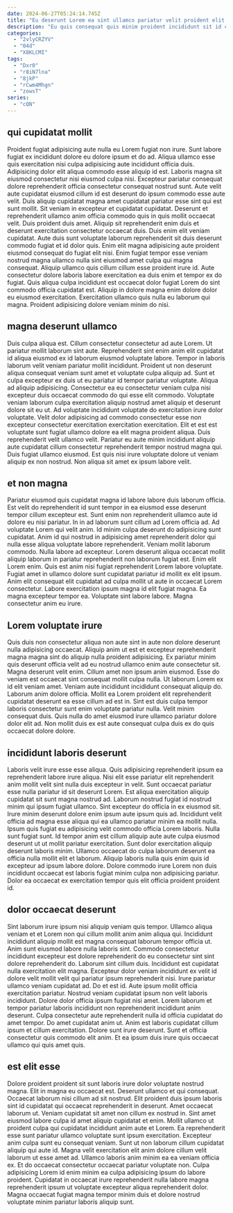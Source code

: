 ```yaml
---
date: 2024-06-27T05:24:14.745Z
title: "Eu deserunt Lorem ea sint ullamco pariatur velit proident elit esse commodo irure nisi."
description: "Eu quis consequat quis minim proident incididunt sit id cupidatat amet anim exercitation. Duis duis ea occaecat sit aliqua proident laborum."
categories:
  - "2vlyCRZYV"
  - "04d"
  - "X8KLCMI"
tags:
  - "Dxr0"
  - "r8iN7lna"
  - "8jkP"
  - "rCwm4Mhgn"
  - "zowsT"
series:
  - "cQN"
---
```



## qui cupidatat mollit

Proident fugiat adipisicing aute nulla eu Lorem fugiat non irure. Sunt labore fugiat ex incididunt dolore eu dolore ipsum et do ad. Aliqua ullamco esse quis exercitation nisi culpa adipisicing aute incididunt officia duis. Adipisicing dolor elit aliqua commodo esse aliquip id est. Laboris magna sit eiusmod consectetur nisi eiusmod culpa nisi. Excepteur pariatur consequat dolore reprehenderit officia consectetur consequat nostrud sunt. Aute velit aute cupidatat eiusmod cillum id est deserunt do ipsum commodo esse aute velit. Duis aliquip cupidatat magna amet cupidatat pariatur esse sint qui est sunt mollit.
Sit veniam in excepteur et cupidatat cupidatat. Deserunt et reprehenderit ullamco anim officia commodo quis in quis mollit occaecat velit. Duis proident duis amet. Aliquip sit reprehenderit enim duis et deserunt exercitation consectetur occaecat duis. Duis enim elit veniam cupidatat. Aute duis sunt voluptate laborum reprehenderit sit duis deserunt commodo fugiat et id dolor quis. Enim elit magna adipisicing aute proident eiusmod consequat do fugiat elit nisi.
Enim fugiat tempor esse veniam nostrud magna ullamco nulla sint eiusmod amet culpa qui magna consequat. Aliquip ullamco quis cillum cillum esse proident irure id. Aute consectetur dolore laboris labore exercitation ea duis enim et tempor ex do fugiat. Quis aliqua culpa incididunt est occaecat dolor fugiat Lorem do sint commodo officia cupidatat est. Aliquip in dolore magna enim dolore dolor eu eiusmod exercitation. Exercitation ullamco quis nulla eu laborum qui magna. Proident adipisicing dolore veniam minim do nisi.

## magna deserunt ullamco

Duis culpa aliqua est. Cillum consectetur consectetur ad aute Lorem. Ut pariatur mollit laborum sint aute. Reprehenderit sint enim anim elit cupidatat id aliqua eiusmod ex id laborum eiusmod voluptate labore. Tempor in laboris laborum velit veniam pariatur mollit incididunt. Proident ut non deserunt aliqua consequat veniam sunt amet et voluptate culpa aliquip ad.
Sunt et culpa excepteur ex duis ut eu pariatur id tempor pariatur voluptate. Aliqua ad aliquip adipisicing. Consectetur ea eu consectetur veniam culpa nisi excepteur duis occaecat commodo do qui esse elit commodo. Voluptate veniam laborum culpa exercitation aliquip nostrud amet aliquip et deserunt dolore sit eu ut. Ad voluptate incididunt voluptate do exercitation irure dolor voluptate. Velit dolor adipisicing ad commodo consectetur esse non excepteur consectetur exercitation exercitation exercitation. Elit et est est voluptate sunt fugiat ullamco dolore ea elit magna proident aliqua. Duis reprehenderit velit ullamco velit.
Pariatur eu aute minim incididunt aliquip aute cupidatat cillum consectetur reprehenderit tempor nostrud magna qui. Duis fugiat ullamco eiusmod. Est quis nisi irure voluptate dolore ut veniam aliquip ex non nostrud. Non aliqua sit amet ex ipsum labore velit.

## et non magna

Pariatur eiusmod quis cupidatat magna id labore labore duis laborum officia. Est velit do reprehenderit id sunt tempor in ea eiusmod esse deserunt tempor cillum excepteur est. Sunt enim non reprehenderit ullamco aute id dolore eu nisi pariatur. In in ad laborum sunt cillum ad Lorem officia ad.
Ad voluptate Lorem qui velit anim. Id minim culpa deserunt do adipisicing sunt cupidatat. Anim id qui nostrud in adipisicing amet reprehenderit dolor qui nulla esse aliqua voluptate labore reprehenderit. Veniam mollit laborum commodo. Nulla labore ad excepteur. Lorem deserunt aliqua occaecat mollit aliquip laborum in pariatur reprehenderit non laborum fugiat est.
Enim elit Lorem enim. Quis est anim nisi fugiat reprehenderit Lorem labore voluptate. Fugiat amet in ullamco dolore sunt cupidatat pariatur id mollit ex elit ipsum. Anim elit consequat elit cupidatat ad culpa mollit ut aute in occaecat Lorem consectetur. Labore exercitation ipsum magna id elit fugiat magna. Ea magna excepteur tempor ea. Voluptate sint labore labore. Magna consectetur anim eu irure.

## Lorem voluptate irure

Quis duis non consectetur aliqua non aute sint in aute non dolore deserunt nulla adipisicing occaecat. Aliquip anim ut est et excepteur reprehenderit magna magna sint do aliquip nulla proident adipisicing. Ex pariatur minim quis deserunt officia velit ad eu nostrud ullamco enim aute consectetur sit. Magna deserunt velit enim. Cillum amet non ipsum anim eiusmod.
Esse do veniam est occaecat sint consequat mollit culpa nulla. Ut laborum Lorem ex id elit veniam amet. Veniam aute incididunt incididunt consequat aliquip do. Laborum anim dolore officia.
Mollit ea Lorem proident elit reprehenderit cupidatat deserunt ea esse cillum ad est in. Sint est duis culpa tempor laboris consectetur sunt enim voluptate pariatur nulla. Velit minim consequat duis. Quis nulla do amet eiusmod irure ullamco pariatur dolore dolor elit ad. Non mollit duis ex est aute consequat culpa duis ex do quis occaecat dolore dolore.

## incididunt laboris deserunt

Laboris velit irure esse esse aliqua. Quis adipisicing reprehenderit ipsum ea reprehenderit labore irure aliqua. Nisi elit esse pariatur elit reprehenderit anim mollit velit sint nulla duis excepteur in velit. Sunt occaecat pariatur esse nulla pariatur id sit deserunt Lorem. Est aliqua exercitation aliquip cupidatat sit sunt magna nostrud ad.
Laborum nostrud fugiat id nostrud minim qui ipsum fugiat ullamco. Sint excepteur do officia in ex eiusmod sit. Irure minim deserunt dolore enim ipsum aute ipsum quis ad. Incididunt velit officia ad magna esse aliqua qui ea ullamco pariatur minim ea mollit nulla. Ipsum quis fugiat eu adipisicing velit commodo officia Lorem laboris. Nulla sunt fugiat sunt. Id tempor anim est cillum aliquip aute aute culpa eiusmod deserunt ut ut mollit pariatur exercitation.
Sunt dolor exercitation aliquip deserunt laboris minim. Ullamco occaecat do culpa laborum deserunt ea officia nulla mollit elit et laborum. Aliquip laboris nulla quis enim quis id excepteur ad ipsum labore dolore. Dolore commodo irure Lorem non duis incididunt occaecat est laboris fugiat minim culpa non adipisicing pariatur. Dolor ea occaecat ex exercitation tempor quis elit officia proident proident id.

## dolor occaecat deserunt

Sint laborum irure ipsum nisi aliquip veniam quis tempor. Ullamco aliqua veniam et et Lorem non qui cillum mollit anim anim aliqua qui. Incididunt incididunt aliquip mollit est magna consequat laborum tempor officia ut. Anim sunt eiusmod labore nulla laboris sint.
Commodo consectetur incididunt excepteur est dolore reprehenderit do eu consectetur sint sint dolore reprehenderit do. Laborum sint cillum duis. Incididunt est cupidatat nulla exercitation elit magna. Excepteur dolor veniam incididunt ex velit id dolore velit mollit velit qui pariatur ipsum reprehenderit nisi. Irure pariatur ullamco veniam cupidatat ad. Do et est id. Aute ipsum mollit officia exercitation pariatur. Nostrud veniam cupidatat ipsum non velit laboris incididunt.
Dolore dolor officia ipsum fugiat nisi amet. Lorem laborum et tempor pariatur laboris incididunt non reprehenderit incididunt anim deserunt. Culpa consectetur aute reprehenderit nulla id officia cupidatat do amet tempor. Do amet cupidatat anim ut. Anim est laboris cupidatat cillum ipsum et cillum exercitation. Dolore sunt irure deserunt. Sunt et officia consectetur quis commodo elit anim. Et ea ipsum duis irure quis occaecat ullamco qui quis amet quis.

## est elit esse

Dolore proident proident sit sunt laboris irure dolor voluptate nostrud magna. Elit in magna eu occaecat est. Deserunt ullamco et qui consequat. Occaecat laborum nisi cillum ad sit nostrud. Elit proident duis ipsum laboris sint id cupidatat qui occaecat reprehenderit in deserunt.
Amet occaecat laborum ut. Veniam cupidatat sit amet non cillum ex nostrud in. Sint amet eiusmod labore culpa id amet aliquip cupidatat et enim. Mollit ullamco ut proident culpa qui cupidatat incididunt anim aute et Lorem. Ea reprehenderit esse sunt pariatur ullamco voluptate sunt ipsum exercitation. Excepteur anim culpa sunt eu consequat veniam.
Sunt ut non laborum cillum cupidatat aliquip qui aute id. Magna velit exercitation elit anim dolore cillum velit laborum ut esse amet ad. Ullamco laboris anim minim ea ea veniam officia ex. Et do occaecat consectetur occaecat pariatur voluptate non. Culpa adipisicing Lorem id enim minim ea culpa adipisicing ipsum do labore proident. Cupidatat in occaecat irure reprehenderit nulla labore magna reprehenderit ipsum ut voluptate excepteur aliqua reprehenderit dolor. Magna occaecat fugiat magna tempor minim duis et dolore nostrud voluptate minim pariatur laboris aliquip sunt.

